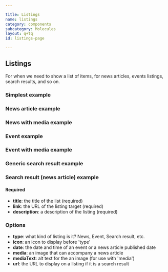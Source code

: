 ```yaml
---

title: Listings
name: listings
category: components
subcategory: Molecules
layout: q+tq
id: listings-page

---
```


## Listings

<div class="lead"><p>For when we need to show a list of items, for news articles, events listings, search results, and so on.</p></div>

### Simplest example

<script>
component("listings", {
    title: "An example listing",
    description: "A description of some sort which gives the reader an idea of what the listing is about.",
    link: "#"
 });
</script>

### News article example

<script>
component("listings", {
    type: "news",
    icon: "newspaper-o",
    date: "27 January 2018",
    title: "An example news listing",
    description: "A description of some sort which gives the reader an idea of what the listing is about.",
    link: "#"
 });
</script>

### News with media example

<script>
component("listings", {
    type: "news",
    icon: "newspaper-o",
    date: "27 January 2018",
    title: "An example news listing",
    media: "traffic-thumbnail.jpg",
    mediaText: "Vehicle for success",
    description: "A description of some sort which gives the reader an idea of what the listing is about.",
    link: "#"
 });
</script>

### Event example

<script>
component("listings", {
    type: "event",
    icon: "calendar-o",
    date: "6 February 2018 10:00am",
    title: "An example news listing",
    description: "A description of some sort which gives the reader an idea of what the listing is about.",
    link: "#"
 });
</script>

### Event with media example

<script>
component("listings", {
    type: "event",
    icon: "calendar-o",
    date: "6 February 2018 10:00am",
    title: "An example news listing",
    media: "traffic-thumbnail.jpg",
    mediaText: "Vehicle for success",
    description: "A description of some sort which gives the reader an idea of what the listing is about.",
    link: "#"
 });
</script>

### Generic search result example

<script>
component("listings", {
    title: "Art on campus - About the University",
    description: "From the Norman Rea Gallery to the various sculptures, the campus at York provides a wide variety of art, in all its forms.",
    link: "#",
    url: "  york.ac.uk/about/campus/art/"
 });
</script>

### Search result (news article) example

<script>
component("listings", {
    type: "news",
    icon: "newspaper-o",
    date: "27 January 2018",
    title: "Wrestling with art",
    description: "A major public lecture in York's historic Merchant Adventurers' Hall will explore the explosive and exciting combination of the visual arts and the sport of wrestling.",
    link: "#",
    url: "  york.ac.uk/news-and-events/news/2012/events/wrestling-with-art/"
 });
</script>




#### Required

* **title**: the title of the list (required)
* **link**: the URL of the listing target (required)
* **description**: a description of the listing (required)


### Options

* **type**: what kind of listing is it?  News, Event, Search result, etc.
* **icon**: an icon to display before 'type'
* **date**: the date and time of an event or a news article published date
* **media**: an image that can accompany a news article
* **mediaText**: alt text for the an image (for use with 'media')
* **url**: the URL to display on a listing if it is a search result
